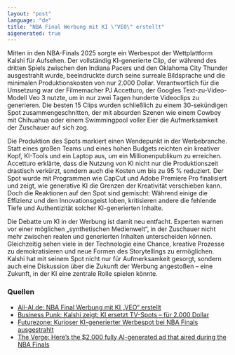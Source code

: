 ```yaml
---
layout: "post"
language: "de"
title: "NBA Final Werbung mit KI \"VEO\" erstellt"
aigenerated: true
---
```


Mitten in den NBA-Finals 2025 sorgte ein Werbespot der Wettplattform Kalshi für Aufsehen. Der vollständig KI-generierte Clip, der während des dritten Spiels zwischen den Indiana Pacers und den Oklahoma City Thunder ausgestrahlt wurde, beeindruckte durch seine surreale Bildsprache und die minimalen Produktionskosten von nur 2.000 Dollar. Verantwortlich für die Umsetzung war der Filmemacher PJ Accetturo, der Googles Text-zu-Video-Modell Veo 3 nutzte, um in nur zwei Tagen hunderte Videoclips zu generieren. Die besten 15 Clips wurden schließlich zu einem 30-sekündigen Spot zusammengeschnitten, der mit absurden Szenen wie einem Cowboy mit Chihuahua oder einem Swimmingpool voller Eier die Aufmerksamkeit der Zuschauer auf sich zog.

<!--more-->

Die Produktion des Spots markiert einen Wendepunkt in der Werbebranche. Statt eines großen Teams und eines hohen Budgets reichten ein kreativer Kopf, KI-Tools und ein Laptop aus, um ein Millionenpublikum zu erreichen. Accetturo erklärte, dass die Nutzung von KI nicht nur die Produktionszeit drastisch verkürzt, sondern auch die Kosten um bis zu 95 % reduziert. Der Spot wurde mit Programmen wie CapCut und Adobe Premiere Pro finalisiert und zeigt, wie generative KI die Grenzen der Kreativität verschieben kann. Doch die Reaktionen auf den Spot sind gemischt: Während einige die Effizienz und den Innovationsgeist loben, kritisieren andere die fehlende Tiefe und Authentizität solcher KI-generierten Inhalte.

Die Debatte um KI in der Werbung ist damit neu entfacht. Experten warnen vor einer möglichen „synthetischen Medienwelt“, in der Zuschauer nicht mehr zwischen realen und generierten Inhalten unterscheiden können. Gleichzeitig sehen viele in der Technologie eine Chance, kreative Prozesse zu demokratisieren und neue Formen des Storytellings zu ermöglichen. Kalshi hat mit seinem Spot nicht nur für Aufmerksamkeit gesorgt, sondern auch eine Diskussion über die Zukunft der Werbung angestoßen – eine Zukunft, in der KI eine zentrale Rolle spielen könnte.

### Quellen
- [All-AI.de: NBA Final Werbung mit KI „VEO“ erstellt](https://www.all-ai.de/news/top-news24/nba-werbung-finale-ki)
- [Business Punk: Kalshi zeigt: KI ersetzt TV-Spots – für 2.000 Dollar](https://www.business-punk.com/brand/ki-statt-tv-produktion-kalshi-veo-spot/)
- [Futurezone: Kurioser KI-generierter Werbespot bei NBA Finals ausgestrahlt](https://futurezone.at/digital-life/ki-generierter-werbespot-nba-finals-kalshi-pj-accetturo/403050050)
- [The Verge: Here’s the $2,000 fully AI-generated ad that aired during the NBA Finals](https://www.theverge.com/news/686474/kalshi-ai-generated-ad-nba-finals-google-veo-3)
